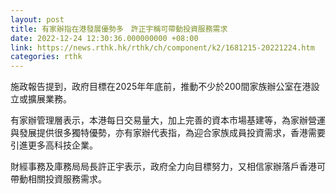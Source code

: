 ```yaml
---
layout: post
title: 有家辦指在港發展優勢多　許正宇稱可帶動投資服務需求
date: 2022-12-24 12:30:36.000000000 +08:00
link: https://news.rthk.hk/rthk/ch/component/k2/1681215-20221224.htm
categories: rthk
---
```


施政報告提到，政府目標在2025年年底前，推動不少於200間家族辦公室在港設立或擴展業務。

有家辦管理層表示，本港每日交易量大，加上完善的資本市場基建等，為家辦營運與發展提供很多獨特優勢，亦有家辦代表指，為迎合家族成員投資需求，香港需要引進更多高科技企業。

財經事務及庫務局局長許正宇表示，政府全力向目標努力，又相信家辦落戶香港可帶動相關投資服務需求。
